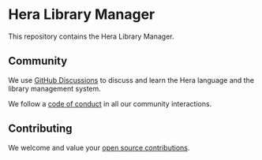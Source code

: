 # Hera Library Manager

This repository contains the Hera Library Manager.

## Community

We use [GitHub Discussions](https://github.com/heralab/hera-lang/discussions) to discuss and learn
the Hera language and the library management system.

We follow a [code of conduct](CODE_OF_CONDUCT.md) in all our community interactions.

## Contributing

We welcome and value your [open source contributions](CONTRIBUTING.md).
